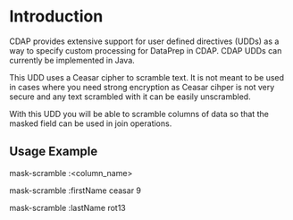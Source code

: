 # Introduction

CDAP provides extensive support for user defined directives (UDDs) as a way to specify custom processing for DataPrep in CDAP. CDAP UDDs can currently be implemented in Java.

This UDD uses a Ceasar cipher to scramble text.  It is not meant to be used in cases where you need strong encryption as Ceasar cihper is not very secure and any text scrambled with it can be easily unscrambled.

With this UDD you will be able to scramble columns of data so that the masked field can be used in join operations. 


## Usage Example

mask-scramble :<column_name> <cipher> <shift>

mask-scramble :firstName ceasar 9

mask-scramble :lastName rot13